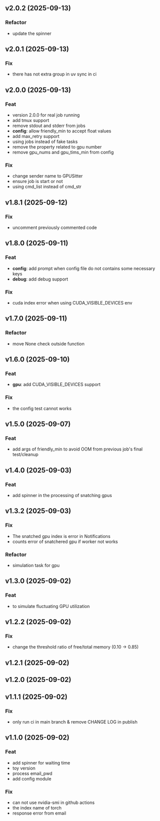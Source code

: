 ## v2.0.2 (2025-09-13)

### Refactor

- update the spinner

## v2.0.1 (2025-09-13)

### Fix

- there has not extra group in uv sync in ci

## v2.0.0 (2025-09-13)

### Feat

- version 2.0.0 for real job running
- add tmux support
- remove stdout and stderr from jobs
- **config**: allow friendly_min to accept float values
- add max_retry support
- using jobs instead of fake tasks
- remove the property related to gpu number
- remove gpu_nums and gpu_tims_min from config

### Fix

- change sender name to GPUSitter
- ensure job is start or not
- using cmd_list instead of cmd_str

## v1.8.1 (2025-09-12)

### Fix

- uncomment previously commented code

## v1.8.0 (2025-09-11)

### Feat

- **config**: add prompt when config file do not contains some necessary keys
- **debug**: add debug support

### Fix

- cuda index error when using CUDA_VISIBLE_DEVICES env

## v1.7.0 (2025-09-11)

### Refactor

- move None check outside function

## v1.6.0 (2025-09-10)

### Feat

- **gpu**: add CUDA_VISIBLE_DEVICES support

### Fix

- the config test cannot works

## v1.5.0 (2025-09-07)

### Feat

- add args of friendly_min to avoid OOM from previous job's final test/cleanup

## v1.4.0 (2025-09-03)

### Feat

- add spinner in the processing of snatching gpus

## v1.3.2 (2025-09-03)

### Fix

- The snatched gpu index is error in Notifications
- counts error of snatchered gpu if worker not works

### Refactor

- simulation task for gpu

## v1.3.0 (2025-09-02)

### Feat

- to simulate fluctuating GPU utilization

## v1.2.2 (2025-09-02)

### Fix

- change the threshold ratio of free/total memory (0.10 -> 0.85)

## v1.2.1 (2025-09-02)

## v1.2.0 (2025-09-02)

## v1.1.1 (2025-09-02)

### Fix

- only run ci in main branch & remove CHANGE LOG in publish

## v1.1.0 (2025-09-02)

### Feat

- add spinner for waiting time
- toy version
- process email_pwd
- add config module

### Fix

- can not use nvidia-smi in github actions
- the index name of torch
- response error from email
